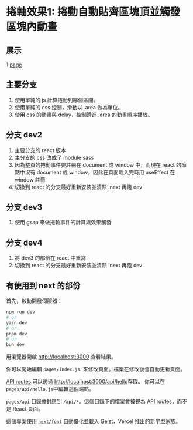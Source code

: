# 捲軸效果1: 捲動自動貼齊區塊頂並觸發區塊內動畫

## 展示

1 [page](https://idben.github.io/scroll_01/)

## 主要分支
1. 使用單純的 js 計算捲動到哪個區間。
2. 使用單純的 css 控制，滑動以 .area 做為單位。
3. 使用 css 的動畫與 delay，控制滑進 .area 的動畫順序播放。

## 分支 dev2
1. 主要分支的 react 版本
2. 主分支的 css 改成了 module sass
3. 因為整頁的捲動事件要註冊在 document 或 window 中，而現在 react 的節點中沒有 document 或 window，因此在頁面載入完時用 useEffect 在 window 註冊
4. 切換到 react 的分支最好重新安裝並清除 .next 再跑 dev

## 分支 dev3
1. 使用 gsap 來做捲軸事件的計算與效果觸發

## 分支 dev4
1. 將 dev3 的部份在 react 中重寫
2. 切換到 react 的分支最好重新安裝並清除 .next 再跑 dev

## 有使用到 next 的部份

首先，啟動開發伺服器：

```bash
npm run dev
# or
yarn dev
# or
pnpm dev
# or
bun dev
```

用瀏覽器開啟 [http://localhost:3000](http://localhost:3000) 查看結果。

你可以開始編輯 `pages/index.js`. 來修改頁面。檔案在修改後會自動更新頁面。

[API routes](https://nextjs.org/docs/pages/building-your-application/routing/api-routes) 可以透過 [http://localhost:3000/api/hello](http://localhost:3000/api/hello)存取。 你可以在`pages/api/hello.js`中編輯這個端點。

`pages/api` 目錄會對應到  `/api/*`。這個目錄下的檔案會被視為 [API routes](https://nextjs.org/docs/pages/building-your-application/routing/api-routes)，而不是 React 頁面。

這個專案使用 [`next/font`](https://nextjs.org/docs/pages/building-your-application/optimizing/fonts) 自動優化並載入 [Geist](https://vercel.com/font)，Vercel 推出的新字型家族。